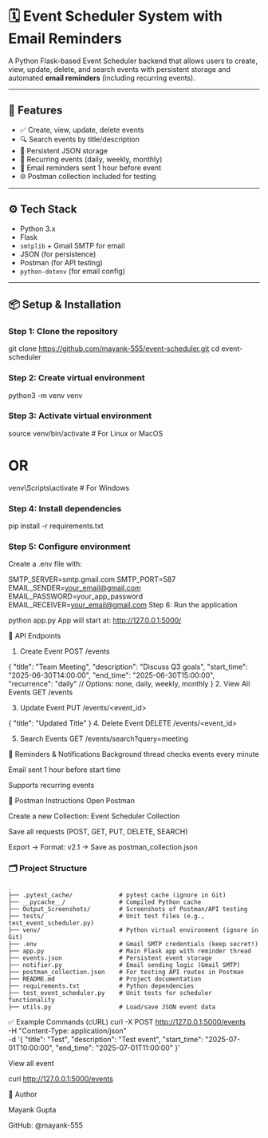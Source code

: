 # 🗓️ Event Scheduler System with Email Reminders

A Python Flask-based Event Scheduler backend that allows users to create, view, update, delete, and search events with persistent storage and automated **email reminders** (including recurring events).

---

## 🚀 Features

- ✅ Create, view, update, delete events
- 🔍 Search events by title/description
- 📁 Persistent JSON storage
- 🔁 Recurring events (daily, weekly, monthly)
- 📧 Email reminders sent 1 hour before event
- 🌐 Postman collection included for testing

---

## ⚙️ Tech Stack

- Python 3.x
- Flask
- `smtplib` + Gmail SMTP for email
- JSON (for persistence)
- Postman (for API testing)
- `python-dotenv` (for email config)

---

## 📦 Setup & Installation

### Step 1: Clone the repository

git clone https://github.com/mayank-555/event-scheduler.git
cd event-scheduler
###  Step 2: Create virtual environment

python3 -m venv venv


### Step 3: Activate virtual environment

source venv/bin/activate                   # For Linux or MacOS
# OR
venv\Scripts\activate                      # For Windows


### Step 4: Install dependencies

pip install -r requirements.txt


### Step 5: Configure environment

Create a .env file with:

SMTP_SERVER=smtp.gmail.com
SMTP_PORT=587
EMAIL_SENDER=your_email@gmail.com
EMAIL_PASSWORD=your_app_password
EMAIL_RECEIVER=your_email@gmail.com
Step 6: Run the application

python app.py
App will start at: http://127.0.0.1:5000/

📮 API Endpoints
1. Create Event
POST /events

{
  "title": "Team Meeting",
  "description": "Discuss Q3 goals",
  "start_time": "2025-06-30T14:00:00",
  "end_time": "2025-06-30T15:00:00",
  "recurrence": "daily"   // Options: none, daily, weekly, monthly
}
2. View All Events
GET /events

3. Update Event
PUT /events/<event_id>

{
  "title": "Updated Title"
}
4. Delete Event
DELETE /events/<event_id>

5. Search Events
GET /events/search?query=meeting

🔔 Reminders & Notifications
Background thread checks events every minute

Email sent 1 hour before start time

Supports recurring events

🧪 Postman Instructions
Open Postman

Create a new Collection: Event Scheduler Collection

Save all requests (POST, GET, PUT, DELETE, SEARCH)

Export → Format: v2.1 → Save as postman_collection.json

### 🗂 Project Structure

```
.
├── .pytest_cache/             # pytest cache (ignore in Git)
├── __pycache__/               # Compiled Python cache
├── Output_Screenshots/        # Screenshots of Postman/API testing
├── tests/                     # Unit test files (e.g., test_event_scheduler.py)
├── venv/                      # Python virtual environment (ignore in Git)
├── .env                       # Gmail SMTP credentials (keep secret!)
├── app.py                     # Main Flask app with reminder thread
├── events.json                # Persistent event storage
├── notifier.py                # Email sending logic (Gmail SMTP)
├── postman_collection.json    # For testing API routes in Postman
├── README.md                  # Project documentation
├── requirements.txt           # Python dependencies
├── test_event_scheduler.py    # Unit tests for scheduler functionality
├── utils.py                   # Load/save JSON event data
```



✅ Example Commands (cURL)
curl -X POST http://127.0.0.1:5000/events \
  -H "Content-Type: application/json" \
  -d '{
    "title": "Test",
    "description": "Test event",
    "start_time": "2025-07-01T10:00:00",
    "end_time": "2025-07-01T11:00:00"
  }'


View all event 

curl http://127.0.0.1:5000/events



📧 Author


Mayank Gupta


GitHub: @mayank-555


